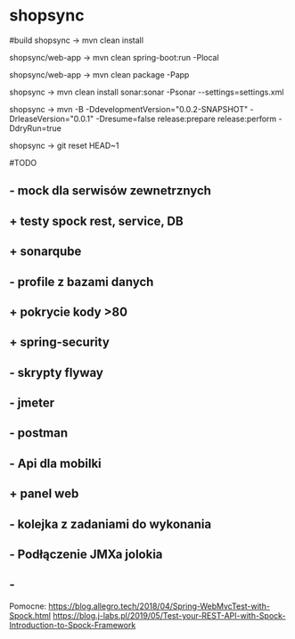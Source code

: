 # shopsync

#build
shopsync -> mvn clean install

shopsync/web-app -> mvn clean spring-boot:run -Plocal

shopsync/web-app -> mvn clean package -Papp

shopsync -> mvn clean install sonar:sonar -Psonar --settings=settings.xml

shopsync -> mvn -B -DdevelopmentVersion="0.0.2-SNAPSHOT" -DrleaseVersion="0.0.1" -Dresume=false release:prepare release:perform -DdryRun=true

shopsync -> git reset HEAD~1

#TODO
## - mock dla serwisów zewnetrznych
## + testy spock rest, service, DB
## + sonarqube
## - profile z bazami danych
## + pokrycie kody >80
## + spring-security
## - skrypty flyway
## - jmeter
## - postman
## - Api dla mobilki
## + panel web
## - kolejka z zadaniami do wykonania
## - Podłączenie JMXa jolokia
## - 


Pomocne:
https://blog.allegro.tech/2018/04/Spring-WebMvcTest-with-Spock.html
https://blog.j-labs.pl/2019/05/Test-your-REST-API-with-Spock-Introduction-to-Spock-Framework